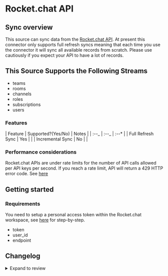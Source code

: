 # Rocket.chat API

## Sync overview

This source can sync data from the [Rocket.chat API](https://developer.rocket.chat/reference/api). At present this connector only supports full refresh syncs meaning that each time you use the connector it will sync all available records from scratch. Please use cautiously if you expect your API to have a lot of records.

## This Source Supports the Following Streams

- teams
- rooms
- channels
- roles
- subscriptions
- users

### Features

| Feature | Supported?\(Yes/No\) | Notes |
| :--_ | :--_ | :--\* |
| Full Refresh Sync | Yes | |
| Incremental Sync | No | |

### Performance considerations

Rocket.chat APIs are under rate limits for the number of API calls allowed per API keys per second. If you reach a rate limit, API will return a 429 HTTP error code. See [here](https://developer.rocket.chat/reference/api/rest-api/endpoints/other-important-endpoints/rate-limiter-endpoints)

## Getting started

### Requirements

You need to setup a personal access token within the Rocket.chat workspace, see [here](https://docs.rocket.chat/use-rocket.chat/user-guides/user-panel/my-account#personal-access-tokens) for step-by-step.

- token
- user_id
- endpoint

## Changelog

<details>
  <summary>Expand to review</summary>

| Version | Date       | Pull Request                                              | Subject                                       |
| :------ | :--------- | :-------------------------------------------------------- | :-------------------------------------------- |
| 0.2.13 | 2025-02-08 | [53495](https://github.com/airbytehq/airbyte/pull/53495) | Update dependencies |
| 0.2.12 | 2025-02-01 | [53002](https://github.com/airbytehq/airbyte/pull/53002) | Update dependencies |
| 0.2.11 | 2025-01-25 | [52501](https://github.com/airbytehq/airbyte/pull/52501) | Update dependencies |
| 0.2.10 | 2025-01-18 | [51906](https://github.com/airbytehq/airbyte/pull/51906) | Update dependencies |
| 0.2.9 | 2025-01-11 | [51375](https://github.com/airbytehq/airbyte/pull/51375) | Update dependencies |
| 0.2.8 | 2024-12-28 | [50717](https://github.com/airbytehq/airbyte/pull/50717) | Update dependencies |
| 0.2.7 | 2024-12-21 | [50251](https://github.com/airbytehq/airbyte/pull/50251) | Update dependencies |
| 0.2.6 | 2024-12-14 | [49705](https://github.com/airbytehq/airbyte/pull/49705) | Update dependencies |
| 0.2.5 | 2024-12-12 | [49340](https://github.com/airbytehq/airbyte/pull/49340) | Update dependencies |
| 0.2.4 | 2024-12-11 | [49095](https://github.com/airbytehq/airbyte/pull/49095) | Starting with this version, the Docker image is now rootless. Please note that this and future versions will not be compatible with Airbyte versions earlier than 0.64 |
| 0.2.3 | 2024-10-29 | [47853](https://github.com/airbytehq/airbyte/pull/47853) | Update dependencies |
| 0.2.2 | 2024-10-28 | [47639](https://github.com/airbytehq/airbyte/pull/47639) | Update dependencies |
| 0.2.1 | 2024-08-16 | [44196](https://github.com/airbytehq/airbyte/pull/44196) | Bump source-declarative-manifest version |
| 0.2.0 | 2024-08-14 | [44076](https://github.com/airbytehq/airbyte/pull/44076) | Refactor connector to manifest-only format |
| 0.1.13 | 2024-08-12 | [43884](https://github.com/airbytehq/airbyte/pull/43884) | Update dependencies |
| 0.1.12 | 2024-08-10 | [43649](https://github.com/airbytehq/airbyte/pull/43649) | Update dependencies |
| 0.1.11 | 2024-08-03 | [43157](https://github.com/airbytehq/airbyte/pull/43157) | Update dependencies |
| 0.1.10 | 2024-07-27 | [42641](https://github.com/airbytehq/airbyte/pull/42641) | Update dependencies |
| 0.1.9 | 2024-07-20 | [42301](https://github.com/airbytehq/airbyte/pull/42301) | Update dependencies |
| 0.1.8 | 2024-07-13 | [41879](https://github.com/airbytehq/airbyte/pull/41879) | Update dependencies |
| 0.1.7 | 2024-07-10 | [41518](https://github.com/airbytehq/airbyte/pull/41518) | Update dependencies |
| 0.1.6 | 2024-07-06 | [40952](https://github.com/airbytehq/airbyte/pull/40952) | Update dependencies |
| 0.1.5 | 2024-06-25 | [40346](https://github.com/airbytehq/airbyte/pull/40346) | Update dependencies |
| 0.1.4 | 2024-06-21 | [39919](https://github.com/airbytehq/airbyte/pull/39919) | Update dependencies |
| 0.1.3 | 2024-06-06 | [39110](https://github.com/airbytehq/airbyte/pull/39110) | Make compatible with builder |
| 0.1.2 | 2024-06-04 | [38992](https://github.com/airbytehq/airbyte/pull/38992) | [autopull] Upgrade base image to v1.2.1 |
| 0.1.1 | 2024-05-21 | [38517](https://github.com/airbytehq/airbyte/pull/38517) | [autopull] base image + poetry + up_to_date |
| 0.1.0   | 2022-10-29 | [#18635](https://github.com/airbytehq/airbyte/pull/18635) | 🎉 New Source: Rocket.chat API [low-code CDK] |

</details>

